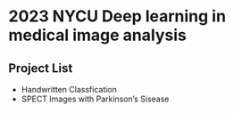 # 2023 NYCU Deep learning in medical image analysis 

## Project List
- Handwritten Classfication
- SPECT Images with Parkinson’s Sisease